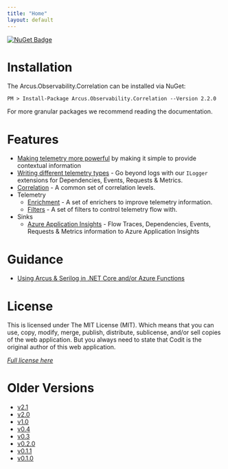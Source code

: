 ```yaml
---
title: "Home"
layout: default
---
```


[![NuGet Badge](https://buildstats.info/nuget/Arcus.Observability.Correlation?packageVersion=2.2.0)](https://www.nuget.org/packages/Arcus.Observability.Correlation/2.2.0)

# Installation

The Arcus.Observability.Correlation can be installed via NuGet:

```shell
PM > Install-Package Arcus.Observability.Correlation --Version 2.2.0
```

For more granular packages we recommend reading the documentation.

# Features

- [Making telemetry more powerful](/features/making-telemetry-more-powerful) by making it simple to provide contextual information
- [Writing different telemetry types](/features/writing-different-telemetry-types) - Go beyond logs with our `ILogger` extensions for Dependencies, Events, Requests & Metrics.
- [Correlation](/features/correlation) - A common set of correlation levels.
- Telemetry
    - [Enrichment](/features/telemetry-enrichment) - A set of enrichers to improve telemetry information.
    - [Filters](/features/telemetry-filter) - A set of filters to control telemetry flow with.
- Sinks
    - [Azure Application Insights](/features/sinks/azure-application-insights) - Flow Traces, Dependencies, Events, Requests & Metrics information to Azure Application Insights

# Guidance

- [Using Arcus & Serilog in .NET Core and/or Azure Functions](/guidance/use-with-dotnet-and-functions.md)

# License
This is licensed under The MIT License (MIT). Which means that you can use, copy, modify, merge, publish, distribute, sublicense, and/or sell copies of the web application. But you always need to state that Codit is the original author of this web application.

*[Full license here](https://github.com/arcus-azure/arcus.observability/blob/master/LICENSE)*

# Older Versions

- [v2.1](../v2.1)
- [v2.0](../v2.0)
- [v1.0](../v1.0)
- [v0.4](../v0.4)
- [v0.3](../v0.3)
- [v0.2.0](../v0.2.0)
- [v0.1.1](../v0.1.1)
- [v0.1.0](../v0.1.0)

